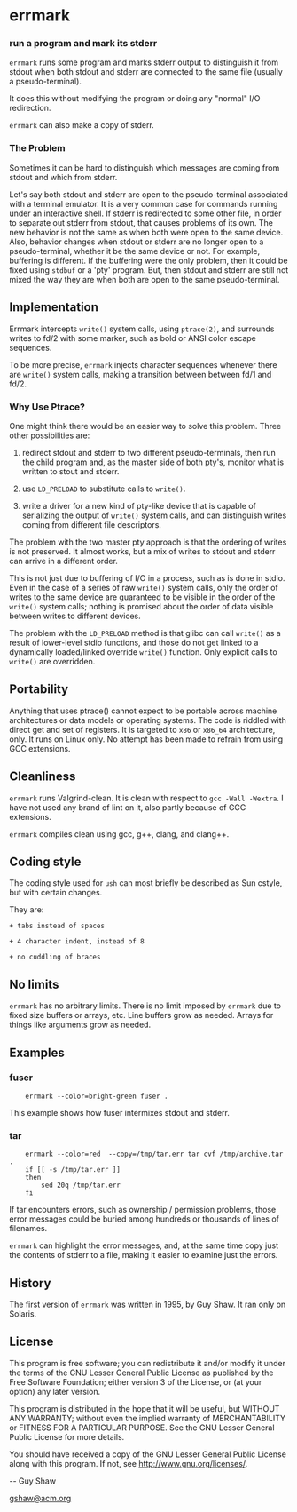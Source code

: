 # errmark

### run a program and mark its stderr

`errmark` runs some program and marks stderr output
to distinguish it from stdout
when both stdout and stderr are connected to the
same file (usually a pseudo-terminal).

It does this without modifying the program
or doing any "normal" I/O redirection.

`errmark` can also make a copy of stderr.

### The Problem

Sometimes it can be hard to distinguish which messages
are coming from stdout and which from stderr.

Let's say both stdout and stderr are open to the
pseudo-terminal associated with a terminal emulator.
It is a very common case for
commands running under an interactive shell.
If stderr is redirected to some other file,
in order to separate out stderr from stdout,
that causes problems of its own.
The new behavior is not the same as when
both were open to the same device.
Also, behavior changes when stdout or stderr
are no longer open to a pseudo-terminal,
whether it be the same device or not.
For example, buffering is different.
If the buffering were the only problem,
then it could be fixed using `stdbuf` or
a 'pty' program.  But, then stdout and stderr
are still not mixed the way they are when
both are open to the same pseudo-terminal.

## Implementation

Errmark intercepts `write()` system calls,
using `ptrace(2)`,
and surrounds writes to fd/2 with some marker,
such as bold or ANSI color escape sequences.

To be more precise, `errmark` injects character sequences
whenever there are `write()` system calls,
making a transition between between fd/1 and fd/2.

### Why Use Ptrace?

One might think there would be an easier way
to solve this problem.
Three other possibilities are:

1) redirect stdout and stderr to two different pseudo-terminals,
then run the child program and, as the master side
of both pty's, monitor what is written to stout and stderr.

2) use `LD_PRELOAD` to substitute calls to `write()`.

3) write a driver for a new kind of pty-like device
that is capable of serializing the output of `write()`
system calls, and can distinguish writes
coming from different file descriptors.

The problem with the two master pty approach
is that the ordering of writes is not preserved.
It almost works, but a mix of writes to stdout
and stderr can arrive in a different order.

This is not just due to buffering of I/O
in a process, such as is done in stdio.
Even in the case of a series of raw `write()` system calls,
only the order of writes to the same device
are guaranteed to be visible in the order of the `write()`
system calls; nothing is promised about the order of
data visible between writes to different devices.

The problem with the `LD_PRELOAD` method is that
glibc can call `write()` as a result of lower-level
stdio functions, and those do not get linked
to a dynamically loaded/linked override `write()`
function.  Only explicit calls to `write()`
are overridden.


## Portability

Anything that uses ptrace() cannot expect to be portable
across machine architectures or data models  or operating systems.
The code is riddled with direct get and set of registers.
It is targeted to `x86` or `x86_64` architecture, only.
It runs on Linux only.
No attempt has been made to refrain from using GCC extensions.


## Cleanliness

`errmark` runs Valgrind-clean.  It is clean with respect to
`gcc -Wall -Wextra`.  I have not used any brand of lint on it,
also partly because of GCC extensions.

`errmark` compiles clean using gcc, g++, clang, and clang++.

## Coding style

The coding style used for `ush` can most briefly be described as Sun cstyle, but with certain changes.

They are:

    + tabs instead of spaces

    + 4 character indent, instead of 8

    + no cuddling of braces

## No limits

`errmark` has no arbitrary limits.  There is no limit imposed
by `errmark` due to fixed size buffers or arrays, etc.
Line buffers grow as needed.  Arrays for things like
arguments grow as needed.

## Examples

### fuser

```
    errmark --color=bright-green fuser .
```

This example shows how fuser intermixes stdout and stderr.

### tar

```
    errmark --color=red  --copy=/tmp/tar.err tar cvf /tmp/archive.tar .
    if [[ -s /tmp/tar.err ]]
    then
        sed 20q /tmp/tar.err
    fi
```

If tar encounters errors,
such as ownership / permission problems,
those error messages could be buried among hundreds or thousands
of lines of filenames.

`errmark` can highlight the error messages,
and, at the same time copy just the contents of stderr
to a file, making it easier to examine just the errors.

## History

The first version of `errmark` was written in 1995, by Guy Shaw.
It ran only on Solaris.

## License

This program is free software; you can redistribute it and/or modify
it under the terms of the GNU Lesser General Public License as
published by the Free Software Foundation; either version 3 of the
License, or (at your option) any later version.

This program is distributed in the hope that it will be useful,
but WITHOUT ANY WARRANTY; without even the implied warranty of
MERCHANTABILITY or FITNESS FOR A PARTICULAR PURPOSE.  See the GNU
Lesser General Public License for more details.

You should have received a copy of the GNU Lesser General Public License
along with this program.  If not, see <http://www.gnu.org/licenses/>.


-- Guy Shaw

   gshaw@acm.org


